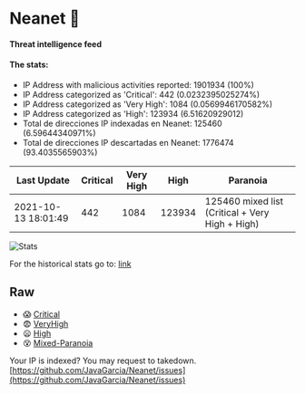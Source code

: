 # Neanet :hocho:
#### Threat intelligence feed
#### The stats:

- IP Address with malicious activities reported: 1901934 (100%)
- IP Address categorized as 'Critical':  442 (0.0232395025274%)
- IP Address categorized as 'Very High':  1084 (0.0569946170582%)
- IP Address categorized as 'High':  123934 (6.51620929012)
- Total de direcciones IP indexadas en Neanet:  125460 (6.59644340971%)
- Total de direcciones IP descartadas en Neanet:  1776474 (93.4035565903%)

| Last Update | Critical | Very High | High | Paranoia |
| --- | --- | --- | --- | --- |
| 2021-10-13 18:01:49 | 442 | 1084 | 123934 | 125460 mixed list (Critical + Very High + High)|

![Stats](https://docs.google.com/spreadsheets/d/e/2PACX-1vSnaNMIXVabIpDJjufMlzH7poXnshF3mgd8Is1g9ytUEzVsP5my4Trn8f-xkoLLQ38xpL3HtmUexLo6/pubchart?oid=501124687&format=image)

For the historical stats go to: [link](/stats.csv)
## Raw
- :scream: [Critical](https://raw.githubusercontent.com/JavaGarcia/Neanet/master/blacklists/neanet_critical.txt)
- :fearful: [VeryHigh](https://raw.githubusercontent.com/JavaGarcia/Neanet/master/blacklists/neanet_veryHigh.txtt)
- :frowning: [High](https://raw.githubusercontent.com/JavaGarcia/Neanet/master/blacklists/neanet_high.txt)
- :dizzy_face: [Mixed-Paranoia](https://raw.githubusercontent.com/JavaGarcia/Neanet/master/blacklists/neanet_all.txt)


Your IP is indexed? You may request to takedown. [https://github.com/JavaGarcia/Neanet/issues](https://github.com/JavaGarcia/Neanet/issues)



























































































































































































































































































































































































































































































































































































































































































































































































































































































































































































































































































































































































































































































































































































































































































































































































































































































































































































































































































































































































































































































































































































































































































































































































































































































































































































































































































































































































































































































































































































































































































































































































































































































































































































































































































































































































































































































































































































































































































































































































































































































































































































































































































































































































































































































































































































































































































































































































































































































































































































































































































































































































































































































































































































































































































































































































































































































































































































































































































































































































































































































































































































































































































































































































































































































































































































































































































































































































































































































































































































































































































































































































































































































































































































































































































































































































































































































































































































































































































































































































































































































































































































































































































































































































































































































































































































































































































































































































































































































































































































































































































































































































































































































































































































































































































































































































































































